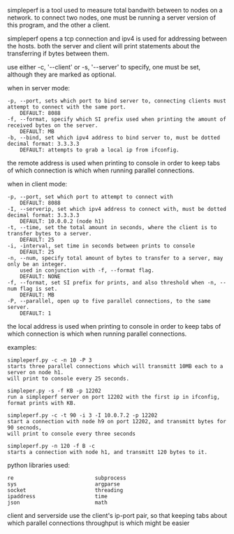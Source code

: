 simpleperf is a tool used to measure total bandwith between to nodes on a network.
to connect two nodes, one must be running a server version of this program, and the other a client.

simpleperf opens a tcp connection and ipv4 is used for addressing between the hosts.
both the server and client will print statements about the transferring if bytes between them.

use either -c, '--client' or -s, '--server' to specify, one must be set, although they are marked as optional.

when in server mode:

    -p, --port, sets which port to bind server to, connecting clients must attempt to connect with the same port.
        DEFAULT: 8088
    -f, --format, specify which SI prefix used when printing the amount of received bytes on the server.
        DEFAULT: MB
    -b, --bind, set which ipv4 address to bind server to, must be dotted decimal format: 3.3.3.3
        DEFAULT: attempts to grab a local ip from ifconfig.
the remote address is used when printing to console in order to keep tabs of which connection is which when running parallel connections.

when in client mode:

    -p, --port, set which port to attempt to connect with
        DEFAULT: 8088
    -I, --serverip, set which ipv4 address to connect with, must be dotted decimal format: 3.3.3.3
        DEFAULT: 10.0.0.2 (node h1)
    -t, --time, set the total amount in seconds, where the client is to transfer bytes to a server.
        DEFAULT: 25
    -i, -interval, set time in seconds between prints to console
        DEFAULT: 25
    -n, --num, specify total amount of bytes to transfer to a server, may only be an integer.
        used in conjunction with -f, --format flag.
        DEFAULT: NONE
    -f, --format, set SI prefix for prints, and also threshold when -n, --num flag is set.
        DEFAULT: MB
    -P, --parallel, open up to five parallel connections, to the same server.
        DEFAULT: 1
the local address is used when printing to console in order to keep tabs of which connection is which when running parallel connections.

examples:

    simpleperf.py -c -n 10 -P 3
    starts three parallel connections which will transmitt 10MB each to a server on node h1.
    will print to console every 25 seconds.
    
    simpleper.py -s -f KB -p 12202
    run a simpleperf server on port 12202 with the first ip in ifconfig, format prints with KB.

    simpleperf.py -c -t 90 -i 3 -I 10.0.7.2 -p 12202 
    start a connection with node h9 on port 12202, and transmitt bytes for 90 secnods, 
    will print to console every three seconds

    simpleperf.py -n 120 -f B -c
    starts a connection with node h1, and transmitt 120 bytes to it.

python libraries used:

    re                          subprocess
    sys                         argparse
    socket                      threading
    ipaddress                   time
    json                        math

client and serverside use the client's ip-port pair,
so that keeping tabs about which parallel connections throughput is which might be easier